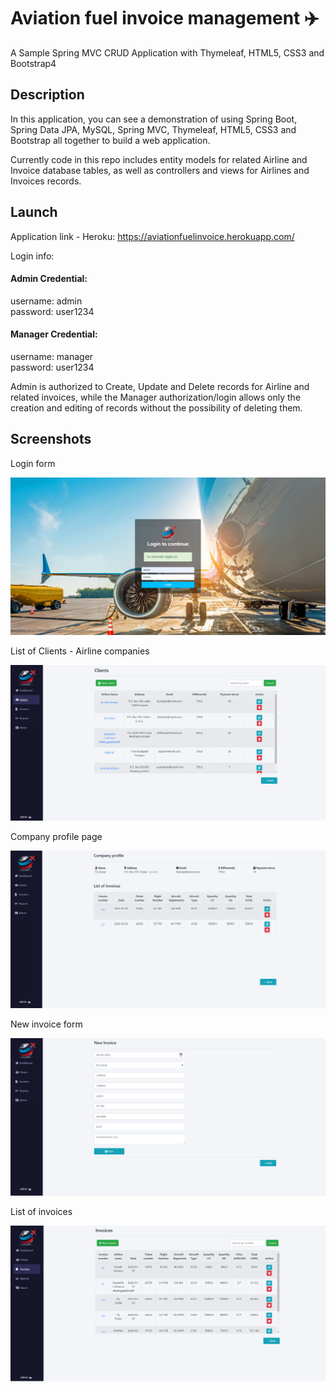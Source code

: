 # Aviation fuel invoice management ✈️

A Sample Spring MVC CRUD Application with Thymeleaf, HTML5, CSS3 and Bootstrap4

## Description

In this application, you can see a demonstration of using Spring Boot, Spring Data JPA, MySQL, Spring MVC, Thymeleaf, HTML5, CSS3 and Bootstrap 
all together to build a web application.

Currently code in this repo includes entity models for related Airline and Invoice database tables, as well as controllers and views for Airlines and Invoices records.

## Launch

Application link - Heroku: https://aviationfuelinvoice.herokuapp.com/

Login info:
#### Admin Credential:

username: admin  
password: user1234

#### Manager Credential:

username: manager  
password: user1234

Admin is authorized to Create, Update and Delete records for Airline and related invoices, 
while the Manager authorization/login allows only the creation and editing of records without the possibility of deleting them.

## Screenshots

Login form

![interface1](https://github.com/AsmirKopic/aviation-fuel-invoice/blob/master/screenshots/capture1.png)

List of Clients - Airline companies

![interface2](https://github.com/AsmirKopic/aviation-fuel-invoice/blob/master/screenshots/capture2.png)

Company profile page

![interface3](https://github.com/AsmirKopic/aviation-fuel-invoice/blob/master/screenshots/capture3.png)

New invoice form

![interface4](https://github.com/AsmirKopic/aviation-fuel-invoice/blob/master/screenshots/capture4.png)

List of invoices

![interface5](https://github.com/AsmirKopic/aviation-fuel-invoice/blob/master/screenshots/capture5.png)


